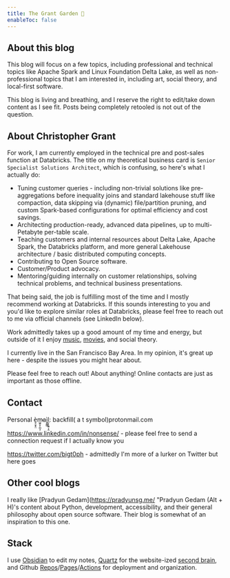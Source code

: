 ```yaml
---
title: The Grant Garden 🌼
enableToc: false
---
```


## About this blog

This blog will focus on a few topics, including professional and technical topics like Apache Spark and Linux Foundation Delta Lake, as well as non-professional topics that I am interested in, including art, social theory, and local-first software.

This blog is living and breathing, and I reserve the right to edit/take down content as I see fit. Posts being completely retooled is not out of the question.


## About Christopher Grant

For work, I am currently employed in the technical pre and post-sales function at Databricks. The title on my theoretical business card is `Senior Specialist Solutions Architect`, which is confusing, so here's what I actually do:
- Tuning customer queries - including non-trivial solutions like pre-aggregations before inequality joins and standard lakehouse stuff like compaction, data skipping via (dynamic) file/partition pruning, and custom Spark-based configurations for optimal efficiency and cost savings.
- Architecting production-ready, advanced data pipelines, up to multi-Petabyte per-table scale.
- Teaching customers and internal resources about Delta Lake, Apache Spark, the Databricks platform, and more general Lakehouse architecture / basic distributed computing concepts.
- Contributing to Open Source software.
- Customer/Product advocacy.
- Mentoring/guiding internally on customer relationships, solving technical problems, and technical business presentations.

That being said, the job is fulfilling most of the time and I mostly recommend working at Databricks. If this sounds interesting to you and you'd like to explore similar roles at Databricks, please feel free to reach out to me via official channels (see LinkedIn below).

Work admittedly takes up a good amount of my time and energy, but outside of it I enjoy [music](https://www.youtube.com/watch?v=qdmbbiMRe48), [movies](https://www.imdb.com/title/tt0096256/), and social theory.

I currently live in the San Francisco Bay Area. In my opinion, it's great up here  - despite the issues you might hear about.

Please feel free to reach out! About anything! Online contacts are just as important as those offline.

## Contact

Personal è̯̜̬̥̤m̷͖̯̝̦̪̞̦aì̭͍͇̤l̤̩̗̱͍͕̭: backfill( a   t  symbol)protonmail.com

https://www.linkedin.com/in/nonsense/ - please feel free to send a connection request if I actually know you

https://twitter.com/bigt0ph - admittedly I'm more of a lurker on Twitter but here goes


## Other cool blogs

I really like [Pradyun Gedam](https://pradyunsg.me/ "Pradyun Gedam (Alt + H)'s content about Python, development, accessibility, and their general philosophy about open source software. Their blog is somewhat of an inspiration to this one.

## Stack

I use [Obsidian](https://www.google.com/url?sa=t&rct=j&q=&esrc=s&source=web&cd=&cad=rja&uact=8&ved=2ahUKEwiQ5uCcwtn8AhUCNn0KHaJqDlgQFnoECA0QAQ&url=https%3A%2F%2Fobsidian.md%2F&usg=AOvVaw1ILZ6Ax3NYhgLRKojFB5pV) to edit my notes, [Quartz](https://github.com/jackyzha0/quartz) for the website-ized [second brain](https://en.wikipedia.org/wiki/Second_brain), and Github [Repos](https://docs.github.com/en/get-started/quickstart/create-a-repo)/[Pages](https://pages.github.com/)/[Actions](https://github.com/features/actions) for deployment and organization. 
